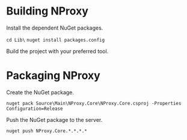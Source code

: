 # Building NProxy

Install the dependent NuGet packages.

`cd Lib\`
`nuget install packages.config`

Build the project with your preferred tool.

# Packaging NProxy

Create the NuGet package.

`nuget pack Source\Main\NProxy.Core\NProxy.Core.csproj -Properties Configuration=Release`

Push the NuGet package to the server.

`nuget push NProxy.Core.*.*.*.*`
